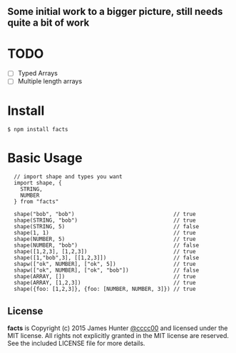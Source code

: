 ## Some initial work to a bigger picture, still needs quite a bit of work

# TODO
- [ ] Typed Arrays
- [ ] Multiple length arrays

# Install

```
$ npm install facts
```

# Basic Usage

```
  // import shape and types you want
  import shape, {
    STRING,
    NUMBER
  } from "facts"

  shape("bob", "bob")                               // true
  shape(STRING, "bob")                              // true
  shape(STRING, 5)                                  // false
  shape(1, 1)                                       // true
  shape(NUMBER, 5)                                  // true
  shape(NUMBER, "bob")                              // false
  shape([1,2,3], [1,2,3])                           // true
  shape([1,"bob",3], [[1,2,3]])                     // false
  shapw(["ok", NUMBER], ["ok", 5])                  // true
  shapw(["ok", NUMBER], ["ok", "bob"])              // false
  shape(ARRAY, [])                                  // true
  shape(ARRAY, [1,2,3])                             // true
  shape({foo: [1,2,3]}, {foo: [NUMBER, NUMBER, 3]}) // true
```

## License

**facts** is Copyright (c) 2015 James Hunter [@cccc00](https://twitter.com/cccc00) and licensed under the MIT license. All rights not explicitly granted in the MIT license are reserved. See the included LICENSE file for more details.
